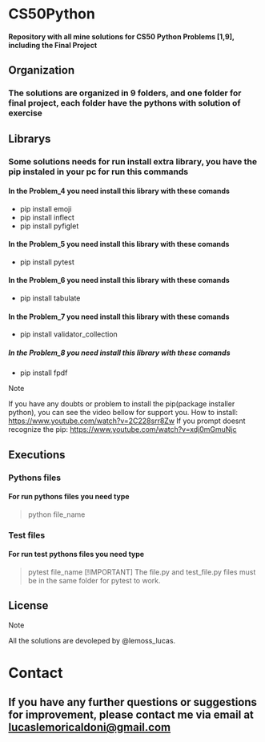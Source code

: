 # CS50Python
#### Repository with all mine solutions for CS50 Python Problems [1,9], including the Final Project
## Organization
### The solutions are organized in 9 folders, and one folder for final project, each folder have the pythons with solution of exercise
## Librarys
### Some solutions needs for run install extra library, you have the pip instaled in your pc for run this commands
#### In the Problem_4 you need install this library with these comands
- pip install emoji
- pip install inflect
- pip install pyfiglet
#### In the Problem_5 you need install this library with these comands
- pip install pytest
#### In the Problem_6 you need install this library with these comands
- pip install tabulate
#### In the Problem_7 you need install this library with these comands
- pip install validator_collection
##### In the Problem_8 you need install this library with these comands
- pip install fpdf
>[!NOTE] 
> If you have any doubts or problem to install the pip(package installer python), you can see the video bellow for support you. How to install: https://www.youtube.com/watch?v=2C228srr8Zw If you prompt doesnt recognize the pip: https://www.youtube.com/watch?v=xdj0mGmuNjc
## Executions 
### Pythons files
#### For run pythons files you need type
> python file_name
### Test files
#### For run test pythons files you need type
> pytest file_name
>[!IMPORTANT]
> The file.py and test_file.py files must be in the same folder for pytest to work.
## License

> [!NOTE]
> All the solutions are devoleped by @lemoss_lucas.
# Contact
## If you have any further questions or suggestions for improvement, please contact me via email at lucaslemoricaldoni@gmail.com